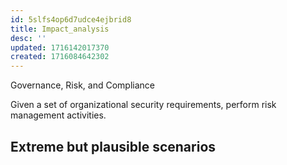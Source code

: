 ```yaml
---
id: 5slfs4op6d7udce4ejbrid8
title: Impact_analysis
desc: ''
updated: 1716142017370
created: 1716084642302
---
```

Governance, Risk, and Compliance


Given a set of organizational security requirements, perform risk
management activities.




##  Extreme but plausible scenarios
